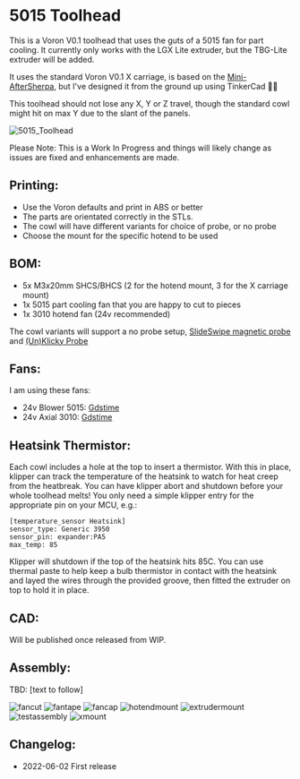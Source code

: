 # 5015 Toolhead
This is a Voron V0.1 toolhead that uses the guts of a 5015 fan for part cooling. It currently only works with the LGX Lite extruder, but the TBG-Lite extruder will be added.

It uses the standard Voron V0.1 X carriage, is based on the [Mini-AfterSherpa](https://github.com/KurioHonoo/Mini-AfterSherpa), but I've designed it from the ground up using TinkerCad :man_facepalming:

This toolhead should not lose any X, Y or Z travel, though the standard cowl might hit on max Y due to the slant of the panels.

![5015_Toolhead](images/5015_toolhead.jpg)

Please Note: This is a Work In Progress and things will likely change as issues are fixed and enhancements are made.


## Printing:

- Use the Voron defaults and print in ABS or better
- The parts are orientated correctly in the STLs.
- The cowl will have different variants for choice of probe, or no probe
- Choose the mount for the specific hotend to be used

## BOM:

- 5x M3x20mm SHCS/BHCS (2 for the hotend mount, 3 for the X carriage mount)
- 1x 5015 part cooling fan that you are happy to cut to pieces
- 1x 3010 hotend fan (24v recommended)

The cowl variants will support a no probe setup, [SlideSwipe magnetic probe](https://github.com/chestwood96/SlideSwipe) and [(Un)Klicky Probe](https://github.com/jlas1/Klicky-Probe)

## Fans:

I am using these fans:

- 24v Blower 5015: [Gdstime](https://www.aliexpress.com/item/32865977791.html)
- 24v Axial 3010: [Gdstime](https://www.aliexpress.com/item/1005002857100082.html)

## Heatsink Thermistor:

Each cowl includes a hole at the top to insert a thermistor. With this in place, klipper can track the temperature of the heatsink to watch for heat creep from the heatbreak. You can have klipper abort and shutdown before your whole toolhead melts! You only need a simple klipper entry for the appropriate pin on your MCU, e.g.:

```
[temperature_sensor Heatsink]
sensor_type: Generic 3950
sensor_pin: expander:PA5
max_temp: 85
```

Klipper will shutdown if the top of the heatsink hits 85C. You can use thermal paste to help keep a bulb thermistor in contact with the heatsink and layed the wires through the provided groove, then fitted the extruder on top to hold it in place.

## CAD:

Will be published once released from WIP.

## Assembly:

TBD: [text to follow]

![fancut](images/fancut.jpg)
![fantape](images/fantape.jpg)
![fancap](images/fancap.jpg)
![hotendmount](images/hotendmount.jpg)
![extrudermount](images/extrudermount.jpg)
![testassembly](images/testassembly.jpg)
![xmount](images/xmount.jpg)


## Changelog:

- 2022-06-02 First release
